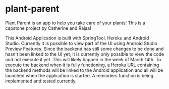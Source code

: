 # plant-parent
Plant Parent is an app to help you take care of your plants! This is a capstone project by Catherine and Rajaa! 

This Android Application is built with SpringTool, Heroku and Android Studio. Currently it is possible to view part of the UI using Android Studio Preview Features. Since the backend has still some changes to be done and hasn't been linked to the UI yet, it is currently only possible to view the code and not execute it yet. This will likely happen in the week of March 14th. To execute the backend when it is fully functioning, a Heroku URL containing the backend methods will be linked to the Android application and all will be launched when the application is started. A reminders function is being implemented and tested currently. 
